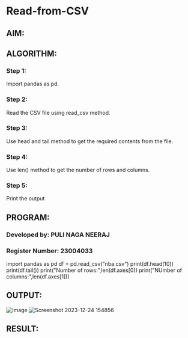 # Read-from-CSV

## AIM:

## ALGORITHM:
### Step 1:
Import pandas as pd.

### Step 2:
Read the CSV file using read_csv method.

### Step 3:
Use head and tail method to get the required contents from the file.

### Step 4:
Use len() method to get the number of rows and columns.

### Step 5:
Print the output

## PROGRAM:
### Developed by: PULI NAGA NEERAJ
### Register Number: 23004033
import pandas as pd
df = pd.read_csv("nba.csv")
print(df.head(10))
print(df.tail())
print("Number of rows:",len(df.axes[0))
print("NUmber of columns:",len(df.axes[1]))
## OUTPUT:
![image](https://github.com/PuliNagaNeeraj/Read-from-CSV/assets/138849173/d48fbb59-263e-4cb1-b3b7-4da86f339fc8)
![Screenshot 2023-12-24 154856](https://github.com/PuliNagaNeeraj/Read-from-CSV/assets/138849173/7a7b4044-e66e-4d67-b827-af3f60d783c0)

## RESULT:
